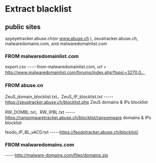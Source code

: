 # Extract blacklist
## public sites
spyeyetracker.abuse.ch(or www.abuse.ch ), zeustracker.abuse.ch, malwaredomains.com, and malwaredomainlist.com

### FROM malwaredomainlist.com
export.csv
-----from malwaredomainlist.com, url = http://www.malwaredomainlist.com/forums/index.php?topic=3270.0，



### FROM abuse.cn
ZeuS_domain_blocklist.txt，ZeuS_IP_blocklist.txt
-----https://zeustracker.abuse.ch/blocklist.php ZeuS domains & IPs blocklist

RW_DOMBL.txt，RW_IPBL.txt
-----https://ransomwaretracker.abuse.ch/blocklist/ransomware domains & IPs blocklist

feodo_IP_BL_vACD.txt
-----https://feodotracker.abuse.ch/blocklist/


### FROM malwaredomains.com
-----http://malware-domains.com/files/domains.zip
